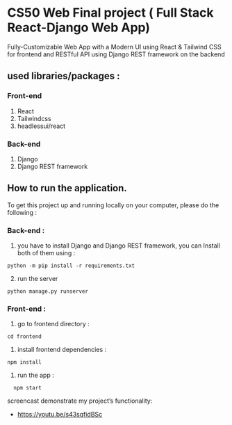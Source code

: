 # CS50 Web Final project ( Full Stack React-Django Web App)

Fully-Customizable Web App with a Modern UI using React & Tailwind CSS for frontend and RESTful API using Django REST framework on the backend


## used libraries/packages :

### Front-end

1. React
1. Tailwindcss
1. headlessui/react

### Back-end

1. Django
1. Django REST framework

## How to run the application.

To get this project up and running locally on your computer, please do the following :

### Back-end :

1. you have to install Django and Django REST framework, you can Install both of them using :

```
python -m pip install -r requirements.txt

```

2. run the server

```
python manage.py runserver
```

### Front-end :

1. go to frontend directory :

```
cd frontend
```

1. install frontend dependencies :

```
npm install
```

1. run the app :

```
  npm start

```

screencast demonstrate my project’s functionality:

- https://youtu.be/s43sqfidBSc
